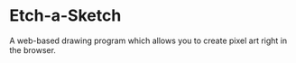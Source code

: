 # Etch-a-Sketch
A web-based drawing program which allows you to create pixel art right in the browser.
